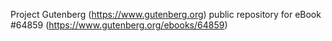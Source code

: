 Project Gutenberg (https://www.gutenberg.org) public repository for
eBook #64859 (https://www.gutenberg.org/ebooks/64859)
